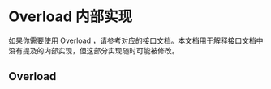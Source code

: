# Overload 内部实现

如果你需要使用 Overload ，请参考对应的<a href="Overload_Features.text">接口文档</a>。本文档用于解释接口文档中没有提及的内部实现，但这部分实现随时可能被修改。

## Overload

###